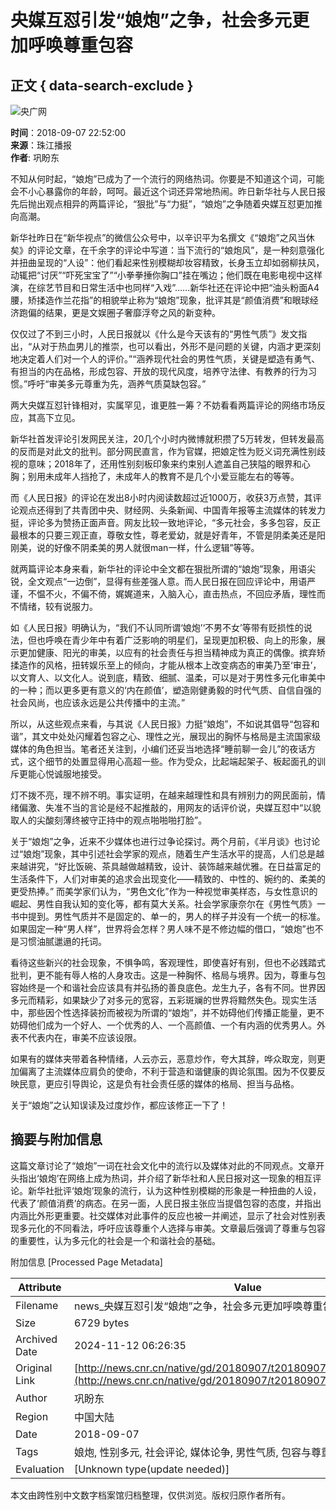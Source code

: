 # 央媒互怼引发“娘炮”之争，社会多元更加呼唤尊重包容

## 正文 { data-search-exclude }


![央广网](http://www.cnr.cn/css2017/logo3.jpg?v=2)

**时间**：2018-09-07 22:52:00  
**来源**：珠江播报  
**作者**: 巩盼东  

不知从何时起，“娘炮”已成为了一个流行的网络热词。你要是不知道这个词，可能会不小心暴露你的年龄，呵呵。最近这个词还异常地热闹。昨日新华社与人民日报先后抛出观点相异的两篇评论，“狠批”与“力挺”，“娘炮”之争随着央媒互怼更加推向高潮。

新华社昨日在“新华视点”的微信公众号中，以辛识平为名撰文《“娘炮”之风当休矣》的评论文章，在千余字的评论中写道：当下流行的“娘炮风”，是一种刻意强化并扭曲呈现的“人设”：他们看起来性别模糊却妆容精致，长身玉立却如弱柳扶风，动辄把“讨厌”“吓死宝宝了”“小拳拳捶你胸口”挂在嘴边；他们既在电影电视中这样演，在综艺节目和日常生活中也同样“入戏”……新华社还在评论中把“油头粉面A4腰，矫揉造作兰花指”的相貌举止称为“娘炮”现象，批评其是“颜值消费”和眼球经济跑偏的结果，更是文娱圈子奢靡浮夸之风的新变种。

仅仅过了不到三小时，人民日报就以《什么是今天该有的“男性气质”》发文指出，“从对于热血男儿的推崇，也可以看出，外形不是问题的关键，内涵才更深刻地决定着人们对一个人的评价。”“涵养现代社会的男性气质，关键是塑造有勇气、有担当的内在品格，形成包容、开放的现代风度，培养守法律、有教养的行为习惯。”呼吁“审美多元尊重为先，涵养气质莫缺包容。”

两大央媒互怼针锋相对，实属罕见，谁更胜一筹？不妨看看两篇评论的网络市场反应，其高下立见。

新华社首发评论引发网民关注，20几个小时内微博就积攒了5万转发，但转发最高的反而是对此文的批判。部分网民直言，作为官媒，把娘定性为贬义词充满性别歧视的意味；2018年了，还用性别刻板印象来约束别人遮盖自己狭隘的眼界和心胸；别用未成年人挡抢了，未成年人的教育不是几个小爱豆能左右的等等。

而《人民日报》的评论在发出8小时内阅读数超过近1000万，收获3万点赞，其评论观点还得到了共青团中央、财经网、头条新闻、中国青年报等主流媒体的转发力挺，评论多为赞扬正面声音。网友比较一致地评论，“多元社会，多多包容，反正最根本的只要三观正直，尊敬女性，尊老爱幼，就是好青年，不管是阴柔美还是阳刚美，说的好像不阴柔美的男人就很man一样，什么逻辑”等等。

就两篇评论本身来看，新华社的评论中全文都在狠批所谓的“娘炮”现象，用语尖锐，全文观点“一边倒”，显得有些差强人意。而人民日报在回应评论中，用语严谨，不愠不火，不偏不倚，娓娓道来，入脑入心，直击热点，不回应矛盾，理性而不情绪，较有说服力。

如《人民日报》明确认为，“我们不认同所谓‘娘炮’‘不男不女’等带有贬损性的说法，但也呼唤在青少年中有着广泛影响的明星们，呈现更加积极、向上的形象，展示更加健康、阳光的审美，以应有的社会责任与担当精神成为真正的偶像。摈弃矫揉造作的风格，扭转娱乐至上的倾向，才能从根本上改变病态的审美乃至‘审丑’，以文育人、以文化人。说到底，精致、细腻、温柔，可以是对于男性多元化审美中的一种；而以更多更有意义的‘内在颜值’，塑造刚健勇毅的时代气质、自信自强的社会风尚，也应该永远是公共传播中的主流。”

所以，从这些观点来看，与其说《人民日报》力挺“娘炮”，不如说其倡导“包容和谐”，其文中处处闪耀着包容之心、理性之光，展现出的胸怀与格局是主流国家级媒体的角色担当。笔者还关注到，小编们还妥当地选择“睡前聊一会儿”的夜话方式，这个细节的处置显得用心高超一些。作为受众，比起端起架子、板起面孔的训斥更能心悦诚服地接受。

灯不拨不亮，理不辨不明。事实证明，在越来越理性和具有辨别力的网民面前，情绪偏激、失准不当的言论是经不起推敲的，用网友的话评价说，央媒互怼中“以貌取人的尖酸刻薄终被守正持中的观点啪啪啪打脸”。

关于“娘炮”之争，近来不少媒体也进行过争论探讨。两个月前，《半月谈》也讨论过“娘炮”现象，其中引述社会学家的观点，随着生产生活水平的提高，人们总是越来越讲究，“好比饭碗、茶具越做越精致，设计、装饰越来越优雅。在日益富足的生活条件下，人们对审美的追求会出现变化——精致的、中性的、婉约的、柔美的更受热捧。” 而美学家们认为，“男色文化”作为一种视觉审美样态，与女性意识的崛起、男性自我认知的变化等，都有莫大关系。社会学家康奈尔在《男性气质》一书中提到。男性气质并不是固定的、单一的，男人的样子并没有一个统一的标准。如果固定一种“男人样”，世界将会怎样？男人味不是不修边幅的借口，“娘炮”也不是习惯油腻邋遢的托词。

看待这些新兴的社会现象，不惧争鸣，客观理性，即使喜好有别，但也不必践踏式批判，更不能有辱人格的人身攻击。这是一种胸怀、格局与境界。因为，尊重与包容始终是一个和谐社会应该具有并弘扬的善良底色。龙生九子，各有不同。世界因多元而精彩，如果缺少了对多元的宽容，五彩斑斓的世界将黯然失色。现实生活中，那些因个性选择装扮而被视为所谓的“娘炮”，并不妨碍他们传播正能量，更不妨碍他们成为一个好人、一个优秀的人、一个高颜值、一个有内涵的优秀男人。外表不代表内在，审美不应该设限。

如果有的媒体夹带着各种情绪，人云亦云，恶意炒作，夸大其辞，哗众取宠，则更加偏离了主流媒体应肩负的使命，不利于营造和谐健康的舆论氛围。因为不仅要反映民意，更应引导舆论，这是负有社会责任感的媒体的格局、担当与品格。

关于“娘炮”之认知误读及过度炒作，都应该修正一下了！

## 摘要与附加信息

<!-- tcd_abstract -->
这篇文章讨论了“娘炮”一词在社会文化中的流行以及媒体对此的不同观点。文章开头指出‘娘炮’在网络上成为热词，并介绍了新华社和人民日报对这一现象的相互评论。新华社批评‘娘炮’现象的流行，认为这种性别模糊的形象是一种扭曲的人设，代表了‘颜值消费’的病态。在另一面，人民日报主张应当提倡包容的态度，并指出内涵比外形更重要。社交媒体对此事件的反应也被一并阐述，显示了社会对性别表现多元化的不同看法，呼吁应该尊重个人选择与审美。文章最后强调了尊重与包容的重要性，认为多元化的社会是一个和谐社会的基础。
<!-- tcd_abstract_end -->

附加信息 [Processed Page Metadata]

| Attribute       | Value                                  |
|-----------------|----------------------------------------|
| Filename        | news_央媒互怼引发“娘炮”之争，社会多元更加呼唤尊重包容.md                             |
| Size            | 6729 bytes                           |
| Archived Date   | 2024-11-12 06:26:35                             |
| Original Link   | [http://news.cnr.cn/native/gd/20180907/t20180907_524354217.shtml](http://news.cnr.cn/native/gd/20180907/t20180907_524354217.shtml)                       |
| Author          | 巩盼东                               |
| Region          | 中国大陆                               |
| Date            | 2018-09-07                                 |
| Tags            | 娘炮, 性别多元, 社会评论, 媒体论争, 男性气质, 包容与尊重                                 |
| Evaluation            | [Unknown type(update needed)]                                 |
<!-- tcd_table_end -->

本文由跨性别中文数字档案馆归档整理，仅供浏览。版权归原作者所有。
